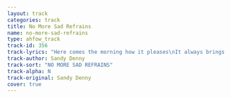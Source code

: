 ```yaml
---
layout: track
categories: track
title: No More Sad Refrains
name: no-more-sad-refrains
type: ahfow_track
track-id: 356
track-lyrics: "Here comes the morning how it pleases\nIt always brings me something new\nIts golden light will wash away the dust of yesterday\nIf I try it may let me forget you\nAnd when these winter days are over\nI mean to set myself upon my feet\nI see me as something that I have never been\nAnd I'll pick up the pieces that will make the girl complete\nI'll be smiling all the time at everybody\nMy friends will tell me I'm just not the same\nI won't linger over any tragedies that were\nAnd I won't be singing any more sad refrains"
track-author: Sandy Denny
track-sort: "NO MORE SAD REFRAINS"
track-alpha: N
track-original: Sandy Denny
cover: true
---
```

